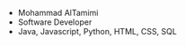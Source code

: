- Mohammad AlTamimi
- Software Developer
- Java, Javascript, Python, HTML, CSS, SQL

<!---
MohdTamimi1/MohdTamimi1 is a ✨ special ✨ repository because its `README.md` (this file) appears on your GitHub profile.
You can click the Preview link to take a look at your changes.
--->
